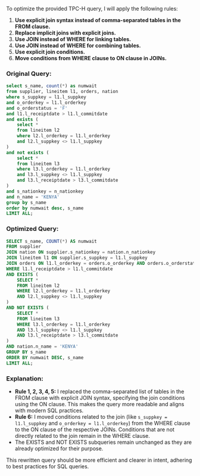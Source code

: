 To optimize the provided TPC-H query, I will apply the following rules:

1. **Use explicit join syntax instead of comma-separated tables in the FROM clause.**
2. **Replace implicit joins with explicit joins.**
3. **Use JOIN instead of WHERE for linking tables.**
4. **Use JOIN instead of WHERE for combining tables.**
5. **Use explicit join conditions.**
6. **Move conditions from WHERE clause to ON clause in JOINs.**

### Original Query:
```sql
select s_name, count(*) as numwait 
from supplier, lineitem l1, orders, nation 
where s_suppkey = l1.l_suppkey 
and o_orderkey = l1.l_orderkey 
and o_orderstatus = 'F' 
and l1.l_receiptdate > l1.l_commitdate 
and exists (
    select * 
    from lineitem l2 
    where l2.l_orderkey = l1.l_orderkey 
    and l2.l_suppkey <> l1.l_suppkey
) 
and not exists (
    select * 
    from lineitem l3 
    where l3.l_orderkey = l1.l_orderkey 
    and l3.l_suppkey <> l1.l_suppkey 
    and l3.l_receiptdate > l3.l_commitdate
) 
and s_nationkey = n_nationkey 
and n_name = 'KENYA' 
group by s_name 
order by numwait desc, s_name 
LIMIT ALL;
```

### Optimized Query:
```sql
SELECT s_name, COUNT(*) AS numwait
FROM supplier
JOIN nation ON supplier.s_nationkey = nation.n_nationkey
JOIN lineitem l1 ON supplier.s_suppkey = l1.l_suppkey
JOIN orders ON l1.l_orderkey = orders.o_orderkey AND orders.o_orderstatus = 'F'
WHERE l1.l_receiptdate > l1.l_commitdate
AND EXISTS (
    SELECT * 
    FROM lineitem l2 
    WHERE l2.l_orderkey = l1.l_orderkey 
    AND l2.l_suppkey <> l1.l_suppkey
)
AND NOT EXISTS (
    SELECT * 
    FROM lineitem l3 
    WHERE l3.l_orderkey = l1.l_orderkey 
    AND l3.l_suppkey <> l1.l_suppkey 
    AND l3.l_receiptdate > l3.l_commitdate
)
AND nation.n_name = 'KENYA'
GROUP BY s_name
ORDER BY numwait DESC, s_name
LIMIT ALL;
```

### Explanation:
- **Rule 1, 2, 3, 4, 5:** I replaced the comma-separated list of tables in the FROM clause with explicit JOIN syntax, specifying the join conditions using the ON clause. This makes the query more readable and aligns with modern SQL practices.
- **Rule 6:** I moved conditions related to the join (like `s_suppkey = l1.l_suppkey` and `o_orderkey = l1.l_orderkey`) from the WHERE clause to the ON clause of the respective JOINs. Conditions that are not directly related to the join remain in the WHERE clause.
- The EXISTS and NOT EXISTS subqueries remain unchanged as they are already optimized for their purpose.

This rewritten query should be more efficient and clearer in intent, adhering to best practices for SQL queries.